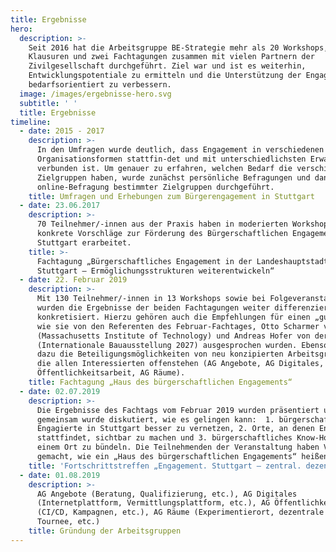 ```yaml
---
title: Ergebnisse
hero:
  description: >-
    Seit 2016 hat die Arbeitsgruppe BE-Strategie mehr als 20 Workshops,
    Klausuren und zwei Fachtagungen zusammen mit vielen Partnern der
    Zivilgesellschaft durchgeführt. Ziel war und ist es weiterhin,
    Entwicklungspotentiale zu ermitteln und die Unterstützung der Engagierten
    bedarfsorientiert zu verbessern.
  image: /images/ergebnisse-hero.svg
  subtitle: ' '
  title: Ergebnisse
timeline:
  - date: 2015 - 2017
    description: >-
      In den Umfragen wurde deutlich, dass Engagement in verschiedenen
      Organisationsformen stattfin-det und mit unterschiedlichsten Erwartungen
      verbunden ist. Um genauer zu erfahren, welchen Bedarf die verschiedenen
      Zielgruppen haben, wurde zunächst persönliche Befragungen und dann eine
      online-Befragung bestimmter Zielgruppen durchgeführt.
    title: Umfragen und Erhebungen zum Bürgerengagement in Stuttgart
  - date: 23.06.2017
    description: >-
      70 Teilnehmer/-innen aus der Praxis haben in moderierten Workshops
      konkrete Vorschläge zur Förderung des Bürgerschaftlichen Engagements in
      Stuttgart erarbeitet.
    title: >-
      Fachtagung „Bürgerschaftliches Engagement in der Landeshauptstadt
      Stuttgart – Ermöglichungsstrukturen weiterentwickeln“
  - date: 22. Februar 2019
    description: >-
      Mit 130 Teilnehmer/-innen in 13 Workshops sowie bei Folgeveranstaltungen
      wurden die Ergebnisse der beiden Fachtagungen weiter differenziert und
      konkretisiert. Hierzu gehören auch die Empfehlungen für einen „guten Ort“,
      wie sie von den Referenten des Februar-Fachtages, Otto Scharmer vom MIT
      (Massachusetts Institute of Technology) und Andreas Hofer von der IBA
      (Internationale Bauausstellung 2027) ausgesprochen wurden. Ebenso gehören
      dazu die Beteiligungsmöglichkeiten von neu konzipierten Arbeitsgruppen,
      die allen Interessierten offenstehen (AG Angebote, AG Digitales, AG
      Öffentlichkeitsarbeit, AG Räume).
    title: Fachtagung „Haus des bürgerschaftlichen Engagements“
  - date: 02.07.2019
    description: >-
      Die Ergebnisse des Fachtags vom Februar 2019 wurden präsentiert und
      gemeinsam wurde diskutiert, wie es gelingen kann:  1. bürgerschaftlich
      Engagierte in Stuttgart besser zu vernetzen, 2. Orte, an denen Engagement
      stattfindet, sichtbar zu machen und 3. bürgerschaftliches Know-How an
      einem Ort zu bündeln. Die Teilnehmenden der Veranstaltung haben Vorschläge
      gemacht, wie ein „Haus des bürgerschaftlichen Engagements“ heißen könnte. 
    title: 'Fortschrittstreffen „Engagement. Stuttgart – zentral. dezentral. digital“ '
  - date: 01.08.2019
    description: >-
      AG Angebote (Beratung, Qualifizierung, etc.), AG Digitales
      (Internetplattform, Vermittlungsplattform, etc.), AG Öffentlichkeitsarbeit
      (CI/CD, Kampagnen, etc.), AG Räume (Experimentierort, dezentrale Räume,
      Tournee, etc.)
    title: Gründung der Arbeitsgruppen
---
```

<ProgressPage />
